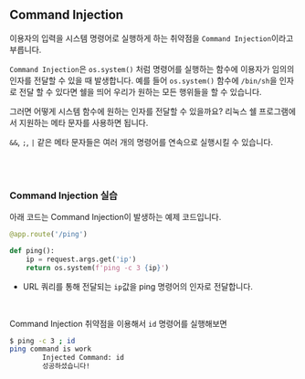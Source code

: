 ## Command Injection

이용자의 입력을 시스템 명령어로 실행하게 하는 취약점을 `Command Injection`이라고 부릅니다.

`Command Injection`은 `os.system()` 처럼 명령어를 실행하는 함수에 이용자가 임의의 인자를 전달할 수 있을 때 발생합니다. 예를 들어 `os.system()` 함수에 `/bin/sh`을 인자로 전달 할 수 있다면 쉘을 띄어 우리가 원하는 모든 행위들을 할 수 있습니다.

그러면 어떻게 시스템 함수에 원하는 인자를 전달할 수 있을까요? 리눅스 쉘 프로그램에서 지원하는 메타 문자를 사용하면 됩니다.

`&&`, `;`, `|` 같은 메타 문자들은 여러 개의 명령어를 연속으로 실행시킬 수 있습니다.


<br>
<br>


### Command Injection 실습

아래 코드는 Command Injection이 발생하는 예제 코드입니다.

```python
@app.route('/ping')

def ping():
	ip = request.args.get('ip')
	return os.system(f'ping -c 3 {ip}')
```

* URL 쿼리를 통해 전달되는 `ip`값을 ping 명령어의 인자로 전달합니다.


<br>

Command Injection 취약점을 이용해서 `id` 명령어를 실행해보면

```bash
$ ping -c 3 ; id
ping command is work
        Injected Command: id
        성공하셨습니다!
```




